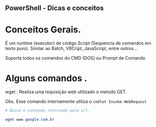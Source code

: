 ## PowerShell - Dicas e conceitos

# Conceitos Gerais.

É um runtime (executor) de código Script (Sequencia de comandos em texto puro). Similar ao Batch, VBCript, JavaScript, entre outros...

Suporta todos os comandos do CMD (DOS) ou Prompt de Comando.


# Alguns comandos .

wget : Realiza uma requisição web utilizado o metodo GET. 

Obs. Esse comando internamente utiliza o ``cmdlet Invoke-WebRequest``

```powershell
# Baixa o conteudo retornado pela url.

wget www.google.com.br

```
